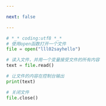```yaml
---

next: false

---
```




<BlogInfo id="720"/>

```python
# *_* coding:utf8 *_*
# 使用open函数打开一个文件
file = open("lll02sayhello")

# 读入文件，并用一个变量接受文件的所有内容
text = file.read()

# 让文件的内容在控制台输出
print(text)

# 关闭文件
file.close()

```



<ActionBox />
